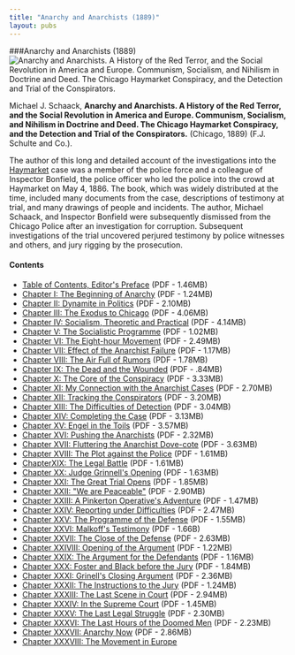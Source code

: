 ```yaml
---
title: "Anarchy and Anarchists (1889)"
layout: pubs
---
```


###Anarchy and Anarchists (1889)
![Anarchy and Anarchists. A History of the Red Terror, and the Social Revolution in America and Europe. Communism, Socialism, and Nihilism in Doctrine and Deed. The Chicago Haymarket Conspiracy, and the Detection and Trial of the Conspirators.](/img/pub/anarchy/HaymarketAnarchist.jpg)

Michael J. Schaack, __Anarchy and Anarchists. A History of the Red Terror, and the Social Revolution in America and Europe. Communism, Socialism, and Nihilism in Doctrine and Deed. The Chicago Haymarket Conspiracy, and the Detection and Trial of the Conspirators.__ (Chicago, 1889) (F.J. Schulte and Co.).

The author of this long and detailed account of the investigations into the [Haymarket]() case was a member of the police force and a colleague of Inspector Bonfield, the police officer who led the police into the crowd at Haymarket on May 4, 1886. The book, which was widely distributed at the time, included many documents from the case, descriptions of testimony at trial, and many drawings of people and incidents. The author, Michael Schaack, and Inspector Bonfield were subsequently dismissed from the Chicago Police after an investigation for corruption. Subsequent investigations of the trial uncovered perjured testimony by police witnesses and others, and jury rigging by the prosecution.

#### Contents
  * [Table of Contents, Editor's Preface](/docs_fk/homicide/AAA/Anarchy.toc.pdf)
    (PDF - 1.46MB)
  * [Chapter I: The Beginning of Anarchy](/docs_fk/homicide/AAA/Anarchy.01.pdf)
    (PDF - 1.24MB)
  * [Chapter II: Dynamite in Politics](/docs_fk/homicide/AAA/Anarchy.02.pdf)
    (PDF - 2.10MB)
  * [Chapter III: The Exodus to Chicago](/docs_fk/homicide/AAA/Anarchy.03.pdf)
    (PDF - 4.06MB)
  * [Chapter IV: Socialism, Theoretic and Practical](/docs_fk/homicide/AAA/Anarchy.04.pdf)
    (PDF - 4.14MB)
  * [Chapter V: The Socialistic Programme](/docs_fk/homicide/AAA/Anarchy.05.pdf)
    (PDF - 1.02MB)
  * [Chapter VI: The Eight-hour Movement](/docs_fk/homicide/AAA/Anarchy.06.pdf)
    (PDF - 2.49MB)
  * [Chapter VII: Effect of the Anarchist Failure](/docs_fk/homicide/AAA/Anarchy.07.pdf)
    (PDF - 1.17MB)
  * [Chapter VIII: The Air Full of Rumors](/docs_fk/homicide/AAA/Anarchy.08.pdf)
    (PDF - 1.78MB)
  * [Chapter IX: The Dead and the Wounded](/docs_fk/homicide/AAA/Anarchy.09.pdf)
    (PDF - .84MB)
  * [Chapter X: The Core of the Conspiracy](/docs_fk/homicide/AAA/Anarchy.10.pdf)
    (PDF - 3.33MB)
  * [Chapter XI: My Connection with the Anarchist Cases](/docs_fk/homicide/AAA/Anarchy.11.pdf)
    (PDF - 2.70MB)
  * [Chapter XII: Tracking the Conspirators](/docs_fk/homicide/AAA/Anarchy.12.pdf)
    (PDF - 3.20MB)
  * [Chapter XIII: The Difficulties of Detection](/docs_fk/homicide/AAA/Anarchy.13.pdf)
    (PDF - 3.04MB)
  * [Chapter XIV: Completing the Case](/docs_fk/homicide/AAA/Anarchy.14.pdf)
    (PDF - 3.13MB)
  * [Chapter XV: Engel in the Toils](/docs_fk/homicide/AAA/Anarchy.15.pdf)
    (PDF - 3.57MB)
  * [Chapter XVI: Pushing the Anarchists](/docs_fk/homicide/AAA/Anarchy.16.pdf)
    (PDF - 2.32MB)
  * [Chapter XVII: Fluttering the Anarchist Dove-cote](/docs_fk/homicide/AAA/Anarchy.17.pdf)
    (PDF - 3.63MB)
  * [Chapter XVIII: The Plot against the Police](/docs_fk/homicide/AAA/Anarchy.18.pdf)
    (PDF - 1.61MB)
  * [ChapterXIX: The Legal Battle](/docs_fk/homicide/AAA/Anarchy.19.pdf)
    (PDF - 1.61MB)
  * [Chapter XX: Judge Grinnell's Opening](/docs_fk/homicide/AAA/Anarchy.20.pdf)
    (PDF - 1.63MB)
  * [Chapter XXI: The Great Trial Opens](/docs_fk/homicide/AAA/Anarchy.21.pdf)
    (PDF - 1.85MB)
  * [Chapter XXII: "We are Peaceable"](/docs_fk/homicide/AAA/Anarchy.22.pdf)
    (PDF - 2.90MB)
  * [Chapter XXIII: A Pinkerton Operative's Adventure](/docs_fk/homicide/AAA/Anarchy.23.pdf)
    (PDF - 1.47MB)
  * [Chapter XXIV: Reporting under Difficulties](/docs_fk/homicide/AAA/Anarchy.24.pdf)
    (PDF - 2.47MB)
  * [Chapter XXV: The Programme of the Defense](/docs_fk/homicide/AAA/Anarchy.25.pdf)
    (PDF - 1.55MB)
  * [Chapter XXVI: Malkoff's Testimony](/docs_fk/homicide/AAA/Anarchy.26.pdf)
    (PDF - 1.66B)
  * [Chapter XXVII: The Close of the Defense](/docs_fk/homicide/AAA/Anarchy.27.pdf)
    (PDF - 2.63MB)
  * [Chapter XXIVIII: Opening of the Argument](/docs_fk/homicide/AAA/Anarchy.28.pdf)
    (PDF - 1.22MB)
  * [Chapter XXIX: The Argument for the Defendants](/docs_fk/homicide/AAA/Anarchy.29.pdf)
    (PDF - 1.16MB)
  * [Chapter XXX: Foster and Black before the Jury](/docs_fk/homicide/AAA/Anarchy.30.pdf)
    (PDF - 1.84MB)
  * [Chapter XXXI: Grinell's Closing Argument](/docs_fk/homicide/AAA/Anarchy.31.pdf)
    (PDF - 2.36MB)
  * [Chapter XXXII: The Instructions to the Jury](/docs_fk/homicide/AAA/Anarchy.32.pdf)
    (PDF - 1.24MB)
  * [Chapter XXXIII: The Last Scene in Court](/docs_fk/homicide/AAA/Anarchy.33.pdf)
    (PDF - 2.94MB)
  * [Chapter XXXIV: In the Supreme Court](/docs_fk/homicide/AAA/Anarchy.34.pdf)
    (PDF - 1.45MB)
  * [Chapter XXXV: The Last Legal Struggle](/docs_fk/homicide/AAA/Anarchy.35.pdf)
    (PDF - 2.30MB)
  * [Chapter XXXVI: The Last Hours of the Doomed Men](/docs_fk/homicide/AAA/Anarchy.36.pdf)
    (PDF - 2.23MB)
  * [Chapter XXXVII: Anarchy Now](/docs_fk/homicide/AAA/Anarchy.37.pdf)
    (PDF - 2.86MB)
  * [Chapter XXXVIII: The Movement in Europe](/docs_fk/homicide/AAA/Anarchy.38.pdf)
